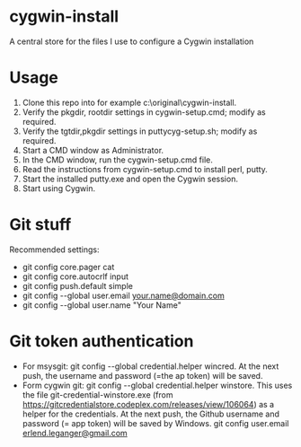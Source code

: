 cygwin-install
==============

A central store for the files I use to configure a Cygwin installation

Usage
=====

1. Clone this repo into for example c:\original\cygwin-install.
2. Verify the pkgdir, rootdir settings in cygwin-setup.cmd; 
   modify as required.   
3. Verify the tgtdir,pkgdir settings in puttycyg-setup.sh;
   modify as required.   
4. Start a CMD window as Administrator.
5. In the CMD window, run the cygwin-setup.cmd file.
6. Read the instructions from cygwin-setup.cmd to install perl, putty.
7. Start the installed putty.exe and open the Cygwin session.
8. Start using Cygwin.

Git stuff
=========
Recommended settings:
* git config core.pager cat
* git config core.autocrlf input
* git config push.default simple
* git config --global user.email your.name@domain.com
* git config --global user.name "Your Name"

Git token authentication
========================
* For msysgit: git config --global credential.helper wincred. At the next push, the username and password (=the ap token) will be saved.
* Form cygwin git: git config --global credential.helper winstore. This uses the file git-credential-winstore.exe (from https://gitcredentialstore.codeplex.com/releases/view/106064) as a helper for the credentials. At the next push, the Github username and password (= app token) will be saved by Windows.
git config user.email erlend.leganger@gmail.com
